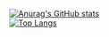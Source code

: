 [![Anurag's GitHub stats](https://github-readme-stats.vercel.app/api?username=ggarone)](https://github.com/anuraghazra/github-readme-stats)  
[![Top Langs](https://github-readme-stats.vercel.app/api/top-langs/?username=ggarone&langs_count=8)](https://github.com/anuraghazra/github-readme-stats)

<!--
**ggarone/ggarone** is a ✨ _special_ ✨ repository because its `README.md` (this file) appears on your GitHub profile.

Here are some ideas to get you started:

- 🔭 I’m currently working on ...
- 🌱 I’m currently learning ...
- 👯 I’m looking to collaborate on ...
- 🤔 I’m looking for help with ...
- 💬 Ask me about ...
- 📫 How to reach me: ...
- 😄 Pronouns: ...
- ⚡ Fun fact: ...
-->
